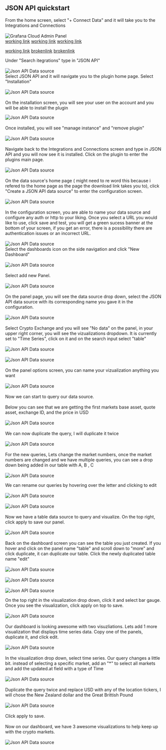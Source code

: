 ## JSON API quickstart

From the home screen, select "+ Connect Data" and it will take you to the Integrations and Connections <br />   
![Grafana Cloud Admin Panel](./images/home_admin.png)   
[working link](https://www.google.com)
[working link](https://www.yahoo.com)
[working link](https://www.github.com)

[working link](https://www.microsoft.com)
[brokenlink](https://www.microsoft.om)
[brokenlink](https://www.sdfasdlfjadf.com)


Under "Search itegrations" type in "JSON API" <br />  
![Json API Data source](./images/json_api_ds.png) <br /> 
Select JSON API and it will navigate you to the plugin home page. Select "Installation" <br />   
![Json API Data source](./images/installation.png) <br />   
On the installation screen, you will see your user on the account and you will be able to install the plugin<br />      

![Json API Data source](./images/install_json.png) <br />  
Once installed, you will see "manage instance" and "remove plugin" <br />   
![Json API Data source](./images/removeplugin.png) <br />  
Navigate back to the Integrations and Connections screen and type in JSON API and you will now see it is installed. Click on the plugin to enter the plugins main page. <br />   
![Json API Data source](./images/green.png) <br />  
On the data source's home page ( might need to re word this because i refered to the home page as the page the download link takes you to), click "Create a JSON API data source" to enter the configuration screen.<br />  
![Json API Data source](./images/dsscreen.png) <br />   
In the configuration screen, you are able to name your data source and configure any auth or http to your liking. Once you select a URL you would like to use, click save and test, you will get a green sucess banner at the bottom of your screen, if you get an error, there is a possibility there are authentication issues or an incorrect URL. <br/>   
![Json API Data source](./images/config.png) <br />
Select the dashboards icon on the side navigation and click "New Dashboard"<br />   
![Json API Data source](./images/dash.png) <br />   
Select add new Panel. <br />  
![Json API Data source](./images/newpanel.png) <br />  
On the panel page, you will see the data source drop down, select the JSON API data source with its corresponding name you gave it in the configuration. <br />    
![Json API Data source](./images/dashpanel.png) <br />  
Select Crypto Exchange and you will see "No data" on the panel, in your upper right corner, you will see the vizualizations dropdown. It is currently set to "Time Series", click on it and on the search input select "table" <br />   
![Json API Data source](./images/select_table.png) <br />  
![Json API Data source](./images/table.png) <br />  
On the panel options screen, you can name your vizualization anything you want <br/>   
![Json API Data source](./images/table_title.png) <br />   
Now we can start to query our data source. <br />  
Below you can see that we are getting the first markets base asset, quote asset, exchange ID, and the price in USD <br />  
![Json API Data source](./images/first_query.png) <br />   
We can now duplicate the query, I will duplicate it twice <br />   
![Json API Data source](./images/duplicate.png) <br />  
For the new queries, Lets change the market numbers, once the market numbers are changed and we have multiple queries, you can see a drop down being added in our table with A, B , C <br />   
![Json API Data source](./images/all_q_table.png) <br />   

We can rename our queries by hovering over the letter and clicking to edit <br />  
![Json API Data source](./images/rename_market.png) <br />  
![Json API Data source](./images/renamed.png) <br />  
Now we have a table data source to query and visualize. On the top right, click apply to save our panel. <br />   
![Json API Data source](./images/apply_table.png) <br />  
Back on the dashboard screen you can see the table you just created. If you hover and click on the panel name "table" and scroll down to "more" and click duplicate, it can duplicate our table. Click the newly duplicated table name "edit"<br />  
![Json API Data source](./images/interactive_table.png) <br />  
![Json API Data source](./images/duplicate_panel_table.png) <br />  
![Json API Data source](./images/edit.png) <br />   

On the top right in the visualization drop down, click it and select bar gauge. Once you see the visualization, click apply on top to save. <br />  
![Json API Data source](./images//bar_gauge.png) <br />  
Our dashboard is looking awesome with two visuzliations. Lets add 1 more visualization that displays time series data. Copy one of the panels, duplicate it, and click edit. <br />  
![Json API Data source](./images/exchange_dashboard_2.png) <br />  
In the visualization drop down, select time series. Our query changes a little bit. instead of selecting a specific market, add an "*" to select all markets and add the updated.at field with a type of Time <br />  
![Json API Data source](./images/time_series.png) <br />  
Duplicate the query twice and replace USD with any of the location tickers, I will chose the New Zealand dollar and the Great Brittish Pound <br />   
![Json API Data source](./images/final_time_series.png) <br />   
Click apply to save. <br />   
Now on our dashboard, we have 3 awesome visualizations to help keep up with the crypto markets. <br />   
![Json API Data source](./images/final_dash.png) <br />  
